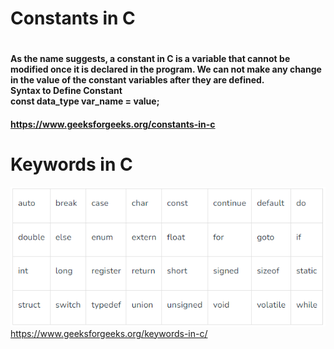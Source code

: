 <h1> Constants in C <h1>
<h4> As the name suggests, a constant in C is a variable that cannot be modified once it is declared in the program. We can not make any change in the value of the constant variables after they are defined.<br>
Syntax to Define Constant <br>
const data_type var_name = value;<h4>
<a href="https://www.geeksforgeeks.org/constants-in-c/" target="blank">https://www.geeksforgeeks.org/constants-in-c</a>

<h1>Keywords in C</h1>
<img src="https://raw.githubusercontent.com/mtalhach/c-programming/main/1-Basic%20Programs/Keywords.png">
<a href="https://www.geeksforgeeks.org/keywords-in-c/" target="blank">https://www.geeksforgeeks.org/keywords-in-c/</a>
